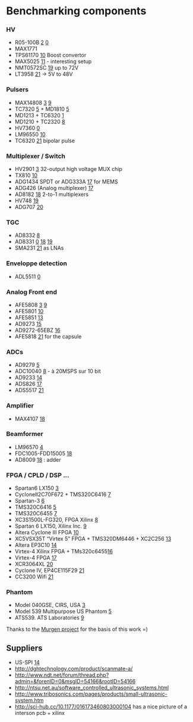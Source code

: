 # Benchmarking components


### HV

* R05-100B [2] [0]
* MAX1771
* TPS61170 [10] Boost convertor
* MAX5025 [11] - interesting setup
* NMT0572SC [19] up to 72V
* LT3958 [21] -> 5V to 48V

### Pulsers

* MAX14808 [3] [9]
* TC7320  [5] + MD1810 [5]
* MD1213  + TC6320 [1]
* MD1210 + TC2320 [8]
* HV7360 [0]
* LM96550 [10]
* TC6320 [21] bipolar pulse


### Multiplexer / Switch

* HV2901 [3] 32-output high voltage MUX chip 
* TX810 [10]
* ADG1434 SPDT or ADG333A [17] for MEMS  
* ADG426 (Analog multiplexer) [17]
* AD8182 [18] 2-to-1 multiplexers
* HV748 [19]
* ADG707 [20]

### TGC

* AD8332 [8]
* AD8331 [0] [18] [19] 
* SMA231 [21] as LNAs

### Enveloppe detection

* ADL5511 [0]

### Analog Front end

* AFE5808 [3] [9]
* AFE5801 [10]
* AFE5851 [13]
* AD9273 [15]
* AD9272-65EBZ [16]
* AFE5818 [21] for the capsule

### ADCs

* AD9279 [5]
* ADC10040 [8] - à 20MSPS sur 10 bit
* AD9233 [14]
* ADS826 [17]
* ADS5517 [21]

### Amplifier

* MAX4107 [18]

### Beamformer

* LM96570 [4]
* FDC1005-FDD15005 [18]
* AD8009 [18] : adder

### FPGA / CPLD / DSP ...

* Spartan6 LX150 [3]
* CycloneII2C70F672 + TMS320C6416 [7]
* Spartan-3 [6]
* TMS320C6416 [5]
* TMS320C6455 [7]
* XC3S1500L-FG320, FPGA Xilinx [8]
* Spartan 6 LX150, Xilinx Inc. [9]
* Altera Cyclone III FPGA [10]
* XC5VSX35T “Virtex 5” FPGA + TMS320DM6446 + XC2C256 [13]
* Altera EP3C10 [14]
* Virtex-4  Xilinx  FPGA + TMs320c6455[16]
* Virtex-4 FPGA  [17]
* XCR3064XL [20]
* Cyclone IV, EP4CE115F29 [21]
* CC3200 Wifi [21] 

### Phantom

* Model 040GSE, CIRS,  USA [3]
* Model 539 Multipurpose US Phantom [5]
* ATS539.    ATS    Laboratories [9]

Thanks to the [Murgen project](https://github.com/kelu124/murgen-dev-kit/blob/master/worklog/bibliographie.md) for the basis of this work =) 

## Suppliers

* US-SPI [14]
* http://dghtechnology.com/product/scanmate-a/
* http://www.ndt.net/forum/thread.php?admin=&forenID=0&msgID=54166&rootID=54166
* http://ntsu.net.au/software_controlled_ultrasonic_systems.html
* http://www.tribosonics.com/pages/products/small-ultrasonic-system.htm
* http://sci-hub.cc/10.1177/016173460803000104 has a nice picture of a interson pcb + xilinx



[0]: https://github.com/kelu124/echomods/ "this project :)"
[1]: https://www.duo.uio.no/bitstream/handle/10852/47813/Sharma_2015.pdf "Shatin Sharma Thesis"
[2]: https://github.com/kelu124/murgen-dev-kit "murgen"
[3]: http://ieeexplore.ieee.org/document/7329474/ "Smartphone-based portable ultrasound imaging system: Prototype implementation and evaluation 10.1109/ULTSYM.2015.0517 -- great schematics"
[4]: http://www.mdpi.com/2313-433X/1/1/193 "FPGA-Based Portable Ultrasound Scanning System with Automatic Kidney Detection doi:10.3390/jimaging1010193 "
[5]: http://ieeexplore.ieee.org/document/7140846/ "A System-on-Chip Solution for Point-of-Care Ultrasound Imaging Systems: Architecture and ASIC Implementation 10.1109/TBCAS.2015.2431272"
[6]: http://ieeexplore.ieee.org/document/6242795/ "A single FPGA-based portable ultrasound imaging system for point-of-care applications 10.1109/TUFFC.2012.2339"
[7]: http://ieeexplore.ieee.org/document/4409966/ "Single-chip solution for ultrasound imaging systems: Initial results  10.1109/ULTSYM.2007.393"
[8]: https://publications.polymtl.ca/509/1/2011_PhilippeL%C3%A9vesque.pdf "ARCHITECTURE D’UN PROCESSEUR DÉDIÉ AUX TRAITEMENTS DE SIGNAUX ULTRASONIQUES EN TEMPS RÉEL EN VUE D’UNE INTÉGRATION SUR PUCE  Philippe Levesque"
[9]: http://ieeexplore.ieee.org/document/6931891/ "A new smart probe system for a tablet PC-based point-of-care ultrasound imaging system: Feasibility study - 10.1109/ULTSYM.2014.0399"
[10]: https://courses.engr.illinois.edu/ece445/getfile.asp?id=5166 "iPhone Ultrasound, Senior Design Project, Design Review"
[11]: https://www.maximintegrated.com/en/app-notes/index.mvp/id/1751 "High-V DC-DC Converter Is Ideal for MEMS (Warning: High-Voltage Circuit)"
[12]: http://www.lecoeur-electronique.net/crbst_16.html "US-SPI Single channel ultrasonic device with SPI interface"	
[13]: https://abm-website-assets.s3.amazonaws.com/mdtmag.com/s3fs-public/legacyfiles/MDT/Articles/2011/05/May11Teardown.pdf "GE Healthcare Vscan teardown"
[14]: http://www.lecoeur-electronique.net/crbst_16.html "US-SPI at LeCoeur" 
[15]: https://github.com/20E214/uprobe "Opening a chinese probe"
[16]: https://www.ncbi.nlm.nih.gov/pmc/articles/PMC5079523/ "FPGA-Based Reconfigurable Processor for Ultrafast Interlaced Ultrasound and Photoacoustic Imaging - 10.1109/TUFFC.2012.2335" 
[17]: http://sci-hub.cc/10.1109/TUFFC.2012.2351 "An FPGA-based ultrasound imaging system using capacitive micromachined ultrasonic transducers."
[18]: https://www.ncbi.nlm.nih.gov/pmc/articles/PMC2330166/ "High-frequency Ultrasound Doppler System for Biomedical Applications with a 30 MHz Linear Array"
[19]: www.mdpi.com/1424-8220/16/10/1681/pdf "Design and Implementation of an Electronic Front-End Based on Square Wave Excitation for Ultrasonic Torsional Guided Wave Viscosity Sensor"
[20]: https://www.ncbi.nlm.nih.gov/pubmed/18269987 "Experimental system Prototype of a Portable, Low-Cost, C-scan Ultrasound Imaging Device - 10.1109/TBME.2007.903517"
[21]: http://sci-hub.cc/10.1109/TMI.2017.2699973 "Development of a mechanical scanning device with high-frequency ultrasound transducer for ultrasonic capsule endoscopy"
